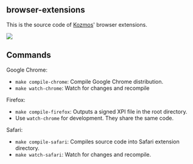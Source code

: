 ## browser-extensions

This is the source code of [Kozmos](http://getkozmos.com)' browser extensions. 

![](https://cldup.com/Zysda2MmFJ.png)

## Commands

Google Chrome:
* `make compile-chrome`: Compile Google Chrome distribution. 
* `make watch-chrome`: Watch for changes and recompile

Firefox:
* `make compile-firefox`: Outputs a signed XPI file in the root directory.
* Use `watch-chrome` for development.  They share the same code.

Safari:
* `make compile-safari`: Compiles source code into Safari extension directory.
* `make watch-safari`: Watch for changes and recompile.
